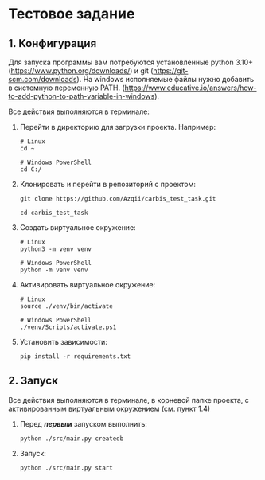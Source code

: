 # Тестовое задание

## 1. Конфигурация

Для запуска программы вам потребуются установленные python 3.10+ (https://www.python.org/downloads/) и git 
(https://git-scm.com/downloads). На windows исполняемые файлы нужно добавить в системную переменную PATH.
(https://www.educative.io/answers/how-to-add-python-to-path-variable-in-windows).

Все действия выполняются в терминале:

1. Перейти в директорию для загрузки проекта. Например:
    ```shell
    # Linux
    cd ~
    
    # Windows PowerShell
    cd C:/
    ```
2. Клонировать и перейти в репозиторий с проектом:
    ```shell
    git clone https://github.com/Azqii/carbis_test_task.git
   
    cd carbis_test_task
    ```
3. Создать виртуальное окружение:
    ```shell
    # Linux
    python3 -m venv venv
   
    # Windows PowerShell
    python -m venv venv
    ```
4. Активировать виртуальное окружение:
    ```shell
    # Linux
    source ./venv/bin/activate
   
    # Windows PowerShell
    ./venv/Scripts/activate.ps1
    ```
5. Установить зависимости:
    ```shell
    pip install -r requirements.txt
    ```

## 2. Запуск

Все действия выполняются в терминале, в корневой папке проекта, с активированным виртуальным окружением (см. пункт 1.4)

1. Перед ***первым*** запуском выполнить:
    ```shell
    python ./src/main.py createdb    
    ```
2. Запуск:
    ```shell
    python ./src/main.py start    
    ```